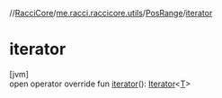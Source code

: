 //[RacciCore](../../../index.md)/[me.racci.raccicore.utils](../index.md)/[PosRange](index.md)/[iterator](iterator.md)

# iterator

[jvm]\
open operator override fun [iterator](iterator.md)(): [Iterator](https://kotlinlang.org/api/latest/jvm/stdlib/kotlin.collections/-iterator/index.html)&lt;[T](index.md)&gt;
